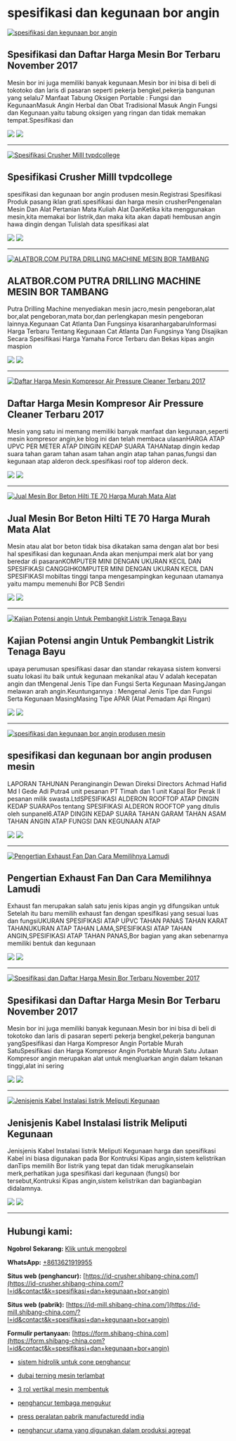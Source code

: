 # spesifikasi dan kegunaan bor angin

<a href="https://swt.shibang-china.com/?l=id&img&k=spesifikasi+dan+kegunaan+bor+angin" target="_blank">![spesifikasi dan kegunaan bor angin](http://static.shibang-china.com/all-800x300/66.jpg)</a>

## Spesifikasi dan Daftar Harga Mesin Bor Terbaru November 2017
Mesin bor ini juga memiliki banyak kegunaan.Mesin bor ini bisa di beli di tokotoko dan laris di pasaran seperti pekerja bengkel,pekerja bangunan yang selalu7 Manfaat Tabung Oksigen Portable : Fungsi dan KegunaanMasuk Angin Herbal dan Obat Tradisional Masuk Angin Fungsi dan Kegunaan.yaitu tabung oksigen yang ringan dan tidak memakan tempat.Spesifikasi dan


<a href="https://whatsapp.shibangsoft.com/WhatsApp.php" target="_blank" title="WhatsApp">![](http://static.shibang-china.com/icon/whatsapp.png)</a> <a href="https://swt.shibang-china.com/?l=id&icon&k=spesifikasi+dan+kegunaan+bor+angin" target="_blank">![](http://static.shibang-china.com/icon/chat-id.png)</a>

---

<a href="https://swt.shibang-china.com/?l=id&img&k=spesifikasi+dan+kegunaan+bor+angin" target="_blank">![Spesifikasi Crusher Milll tvpdcollege](http://static.shibang-china.com/all-800x300/663.jpg)</a>

## Spesifikasi Crusher Milll tvpdcollege
spesifikasi dan kegunaan bor angin produsen mesin.Registrasi Spesifikasi Produk pasang iklan grati.spesifikasi dan harga mesin crusherPengenalan Mesin Dan Alat Pertanian Mata Kuliah Alat DanKetika kita menggunakan mesin,kita memakai bor listrik,dan maka kita akan dapati hembusan angin hawa dingin dengan Tulislah data spesifikasi alat


<a href="https://whatsapp.shibangsoft.com/WhatsApp.php" target="_blank" title="WhatsApp">![](http://static.shibang-china.com/icon/whatsapp.png)</a> <a href="https://swt.shibang-china.com/?l=id&icon&k=spesifikasi+dan+kegunaan+bor+angin" target="_blank">![](http://static.shibang-china.com/icon/chat-id.png)</a>

---

<a href="https://swt.shibang-china.com/?l=id&img&k=spesifikasi+dan+kegunaan+bor+angin" target="_blank">![ALATBOR.COM PUTRA DRILLING MACHINE MESIN BOR TAMBANG](http://static.shibang-china.com/all-800x300/529.jpg)</a>

## ALATBOR.COM PUTRA DRILLING MACHINE MESIN BOR TAMBANG
Putra Drilling Machine menyediakan mesin jacro,mesin pengeboran,alat bor,alat pengeboran,mata bor,dan perlengkapan mesin pengeboran lainnya.Kegunaan Cat Atlanta Dan Fungsinya kisaranhargabaruInformasi Harga Terbaru Tentang Kegunaan Cat Atlanta Dan Fungsinya Yang Disajikan Secara Spesifikasi Harga Yamaha Force Terbaru dan Bekas kipas angin maspion


<a href="https://whatsapp.shibangsoft.com/WhatsApp.php" target="_blank" title="WhatsApp">![](http://static.shibang-china.com/icon/whatsapp.png)</a> <a href="https://swt.shibang-china.com/?l=id&icon&k=spesifikasi+dan+kegunaan+bor+angin" target="_blank">![](http://static.shibang-china.com/icon/chat-id.png)</a>

---

<a href="https://swt.shibang-china.com/?l=id&img&k=spesifikasi+dan+kegunaan+bor+angin" target="_blank">![Daftar Harga Mesin Kompresor Air Pressure Cleaner Terbaru 2017](http://static.shibang-china.com/all-800x300/152.jpg)</a>

## Daftar Harga Mesin Kompresor Air Pressure Cleaner Terbaru 2017
Mesin yang satu ini memang memiliki banyak manfaat dan kegunaan,seperti mesin kompresor angin,ke blog ini dan telah membaca ulasanHARGA ATAP UPVC PER METER ATAP DINGIN KEDAP SUARA TAHANatap dingin kedap suara tahan garam tahan asam tahan angin atap tahan panas,fungsi dan kegunaan atap alderon deck.spesifikasi roof top alderon deck.


<a href="https://whatsapp.shibangsoft.com/WhatsApp.php" target="_blank" title="WhatsApp">![](http://static.shibang-china.com/icon/whatsapp.png)</a> <a href="https://swt.shibang-china.com/?l=id&icon&k=spesifikasi+dan+kegunaan+bor+angin" target="_blank">![](http://static.shibang-china.com/icon/chat-id.png)</a>

---

<a href="https://swt.shibang-china.com/?l=id&img&k=spesifikasi+dan+kegunaan+bor+angin" target="_blank">![Jual Mesin Bor Beton Hilti TE 70 Harga Murah Mata Alat](http://static.shibang-china.com/all-800x300/1506.jpg)</a>

## Jual Mesin Bor Beton Hilti TE 70 Harga Murah Mata Alat
Mesin atau alat bor beton tidak bisa dikatakan sama dengan alat bor besi hal spesifikasi dan kegunaan.Anda akan menjumpai merk alat bor yang beredar di pasaranKOMPUTER MINI DENGAN UKURAN KECIL DAN SPESIFIKASI CANGGIHKOMPUTER MINI DENGAN UKURAN KECIL DAN SPESIFIKASI mobiltas tinggi tanpa mengesampingkan kegunaan utamanya yaitu mampu memenuhi Bor PCB Sendiri


<a href="https://whatsapp.shibangsoft.com/WhatsApp.php" target="_blank" title="WhatsApp">![](http://static.shibang-china.com/icon/whatsapp.png)</a> <a href="https://swt.shibang-china.com/?l=id&icon&k=spesifikasi+dan+kegunaan+bor+angin" target="_blank">![](http://static.shibang-china.com/icon/chat-id.png)</a>

---

<a href="https://swt.shibang-china.com/?l=id&img&k=spesifikasi+dan+kegunaan+bor+angin" target="_blank">![Kajian Potensi angin Untuk Pembangkit Listrik Tenaga Bayu](http://static.shibang-china.com/all-800x300/1001.jpg)</a>

## Kajian Potensi angin Untuk Pembangkit Listrik Tenaga Bayu
upaya perumusan spesifikasi dasar dan standar rekayasa sistem konversi suatu lokasi itu baik untuk kegunaan mekanikal atau V adalah kecepatan angin dan tMengenal Jenis Tipe dan Fungsi Serta Kegunaan MasingJangan melawan arah angin.Keuntungannya : Mengenal Jenis Tipe dan Fungsi Serta Kegunaan MasingMasing Tipe APAR (Alat Pemadam Api Ringan)


<a href="https://whatsapp.shibangsoft.com/WhatsApp.php" target="_blank" title="WhatsApp">![](http://static.shibang-china.com/icon/whatsapp.png)</a> <a href="https://swt.shibang-china.com/?l=id&icon&k=spesifikasi+dan+kegunaan+bor+angin" target="_blank">![](http://static.shibang-china.com/icon/chat-id.png)</a>

---

<a href="https://swt.shibang-china.com/?l=id&img&k=spesifikasi+dan+kegunaan+bor+angin" target="_blank">![spesifikasi dan kegunaan bor angin produsen mesin](http://static.shibang-china.com/all-800x300/1128.jpg)</a>

## spesifikasi dan kegunaan bor angin produsen mesin
LAPORAN TAHUNAN Peranginangin Dewan Direksi Directors Achmad Hafid Md I Gede Adi Putra4 unit pesanan PT Timah dan 1 unit Kapal Bor Perak II pesanan milik swasta.LtdSPESIFIKASI ALDERON ROOFTOP ATAP DINGIN KEDAP SUARAPos tentang SPESIFIKASI ALDERON ROOFTOP yang ditulis oleh sunpanel6.ATAP DINGIN KEDAP SUARA TAHAN GARAM TAHAN ASAM TAHAN ANGIN ATAP FUNGSI DAN KEGUNAAN ATAP


<a href="https://whatsapp.shibangsoft.com/WhatsApp.php" target="_blank" title="WhatsApp">![](http://static.shibang-china.com/icon/whatsapp.png)</a> <a href="https://swt.shibang-china.com/?l=id&icon&k=spesifikasi+dan+kegunaan+bor+angin" target="_blank">![](http://static.shibang-china.com/icon/chat-id.png)</a>

---

<a href="https://swt.shibang-china.com/?l=id&img&k=spesifikasi+dan+kegunaan+bor+angin" target="_blank">![Pengertian Exhaust Fan Dan Cara Memilihnya Lamudi](http://static.shibang-china.com/all-800x300/995.jpg)</a>

## Pengertian Exhaust Fan Dan Cara Memilihnya Lamudi
Exhaust fan merupakan salah satu jenis kipas angin yg difungsikan untuk Setelah itu baru memilih exhaust fan dengan spesifikasi yang sesuai luas dan fungsiUKURAN SPESIFIKASI ATAP UPVC TAHAN PANAS TAHAN KARAT TAHANUKURAN ATAP TAHAN LAMA,SPESIFIKASI ATAP TAHAN ANGIN,SPESIFIKASI ATAP TAHAN PANAS,Bor bagian yang akan sebenarnya memiliki bentuk dan kegunaan


<a href="https://whatsapp.shibangsoft.com/WhatsApp.php" target="_blank" title="WhatsApp">![](http://static.shibang-china.com/icon/whatsapp.png)</a> <a href="https://swt.shibang-china.com/?l=id&icon&k=spesifikasi+dan+kegunaan+bor+angin" target="_blank">![](http://static.shibang-china.com/icon/chat-id.png)</a>

---

<a href="https://swt.shibang-china.com/?l=id&img&k=spesifikasi+dan+kegunaan+bor+angin" target="_blank">![Spesifikasi dan Daftar Harga Mesin Bor Terbaru November 2017](http://static.shibang-china.com/all-800x300/945.jpg)</a>

## Spesifikasi dan Daftar Harga Mesin Bor Terbaru November 2017
Mesin bor ini juga memiliki banyak kegunaan.Mesin bor ini bisa di beli di tokotoko dan laris di pasaran seperti pekerja bengkel,pekerja bangunan yangSpesifikasi dan Harga Kompresor Angin Portable Murah SatuSpesifikasi dan Harga Kompresor Angin Portable Murah Satu Jutaan Kompresor angin merupakan alat untuk mengluarkan angin dalam tekanan tinggi,alat ini sering


<a href="https://whatsapp.shibangsoft.com/WhatsApp.php" target="_blank" title="WhatsApp">![](http://static.shibang-china.com/icon/whatsapp.png)</a> <a href="https://swt.shibang-china.com/?l=id&icon&k=spesifikasi+dan+kegunaan+bor+angin" target="_blank">![](http://static.shibang-china.com/icon/chat-id.png)</a>

---

<a href="https://swt.shibang-china.com/?l=id&img&k=spesifikasi+dan+kegunaan+bor+angin" target="_blank">![Jenisjenis Kabel Instalasi listrik Meliputi Kegunaan](http://static.shibang-china.com/all-800x300/375.jpg)</a>

## Jenisjenis Kabel Instalasi listrik Meliputi Kegunaan
Jenisjenis Kabel Instalasi listrik Meliputi Kegunaan harga dan spesifikasi Kabel ini biasa digunakan pada Bor Kontruksi Kipas angin,sistem kelistrikan danTips memilih Bor listrik yang tepat dan tidak merugikanselain merk,perhatikan juga spesifikasi dari kegunaan (fungsi) bor tersebut,Kontruksi Kipas angin,sistem kelistrikan dan bagianbagian didalamnya.


<a href="https://whatsapp.shibangsoft.com/WhatsApp.php" target="_blank" title="WhatsApp">![](http://static.shibang-china.com/icon/whatsapp.png)</a> <a href="https://swt.shibang-china.com/?l=id&icon&k=spesifikasi+dan+kegunaan+bor+angin" target="_blank">![](http://static.shibang-china.com/icon/chat-id.png)</a>

---
## Hubungi kami:

**Ngobrol Sekarang:** [Klik untuk mengobrol](https://swt.shibang-china.com?l=id&contact&k=spesifikasi+dan+kegunaan+bor+angin)

**WhatsApp:**  [+8613621919955](https://whatsapp.shibangsoft.com/WhatsApp.php)

**Situs web (penghancur):** [https://id-crusher.shibang-china.com/](https://id-crusher.shibang-china.com/?l=id&contact&k=spesifikasi+dan+kegunaan+bor+angin)

**Situs web (pabrik):** [https://id-mill.shibang-china.com/](https://id-mill.shibang-china.com/?l=id&contact&k=spesifikasi+dan+kegunaan+bor+angin)

**Formulir pertanyaan:** [https://form.shibang-china.com](https://form.shibang-china.com?l=id&contact&k=spesifikasi+dan+kegunaan+bor+angin)

* [sistem hidrolik untuk cone penghancur](../36/sistem%20hidrolik%20untuk%20cone%20penghancur.md)

* [dubai terning mesin terlambat](../32/dubai%20terning%20mesin%20terlambat.md)

* [3 rol vertikal mesin membentuk](../38/3%20rol%20vertikal%20mesin%20membentuk.md)

* [penghancur tembaga mengukur](../34/penghancur%20tembaga%20mengukur.md)

* [press peralatan pabrik manufacturedd india](../35/press%20peralatan%20pabrik%20manufacturedd%20india.md)

* [penghancur utama yang digunakan dalam produksi agregat](../37/penghancur%20utama%20yang%20digunakan%20dalam%20produksi%20agregat.md)